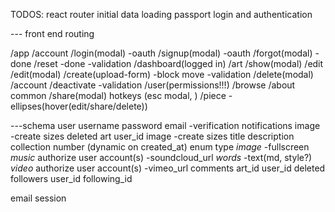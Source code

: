 TODOS:
react router initial data loading
passport login and authentication

--- front end routing

/app
  /account
    /login(modal)
      -oauth
    /signup(modal)
      -oauth
    /forgot(modal)
      -done
    /reset
      -done
      -validation
  /dashboard(logged in)
  /art
    /show(modal)
      /edit
    /edit(modal)
    /create(upload-form)
      -block move
      -validation
    /delete(modal)
  /account
    /deactivate
      -validation
  /user(permissions!!!)
  /browse
  /about
common
  /share(modal)
  hotkeys (esc modal, )
  /piece
    -ellipses(hover(edit/share/delete))

---schema
  user
    username
    password
    email
      -verification
    notifications
    image
      -create sizes
    deleted
  art
    user_id
    image
      -create sizes
    title
    description
    collection number (dynamic on created_at)
    enum type
    *image*
      -fullscreen
    *music*
      authorize user account(s)
      -soundcloud_url
    *words*
      -text(md, style?)
    *video*
      authorize user account(s)
      -vimeo_url
  comments
    art_id
    user_id
    deleted
  followers
    user_id
    following_id

  email
  session
